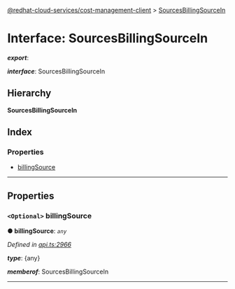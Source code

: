 [@redhat-cloud-services/cost-management-client](../README.md) > [SourcesBillingSourceIn](../interfaces/sourcesbillingsourcein.md)

# Interface: SourcesBillingSourceIn

*__export__*: 

*__interface__*: SourcesBillingSourceIn

## Hierarchy

**SourcesBillingSourceIn**

## Index

### Properties

* [billingSource](sourcesbillingsourcein.md#billingsource)

---

## Properties

<a id="billingsource"></a>

### `<Optional>` billingSource

**● billingSource**: *`any`*

*Defined in [api.ts:2966](https://github.com/RedHatInsights/javascript-clients/blob/master/packages/cost-management/api.ts#L2966)*

*__type__*: {any}

*__memberof__*: SourcesBillingSourceIn

___

